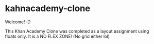 # kahnacademy-clone

Welcome! :D

This Khan Academy Clone was completed as a layout assignment using floats only. It is a NO FLEX ZONE! (No grid either lol)
